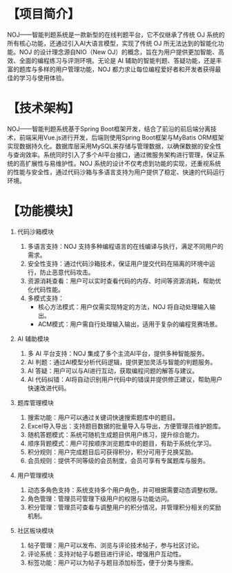 # 【项目简介】
NOJ——智能判题系统是一款新型的在线判题平台，它不仅继承了传统 OJ 系统的所有核心功能，还通过引入AI大语言模型，实现了传统 OJ 所无法达到的智能化功能。NOJ 的设计理念源自NIO（New OJ）的概念，旨在为用户提供更加智能、高效、全面的编程练习与评测环境。无论是 AI 辅助的智能判题、答疑功能，还是丰富的题库与多样的用户管理功能，NOJ 都力求让每位编程爱好者和开发者获得最佳的学习与使用体验。

# 【技术架构】
NOJ——智能判题系统基于Spring Boot框架开发，结合了前沿的前后端分离技术，前端采用Vue.js进行开发，后端则使用Spring Boot框架与MyBatis ORM框架实现数据持久化。数据库层采用MySQL来存储与管理数据，以确保数据的安全性与查询效率。系统同时引入了多个AI平台接口，通过微服务架构进行管理，保证系统的高扩展性与易维护性。NOJ 系统的设计不仅考虑到功能的实现，还重视系统的性能与安全性，通过代码沙箱与多语言支持为用户提供了稳定、快速的代码运行环境。

# 【功能模块】

1. 代码沙箱模块 
   1. 多语言支持：NOJ 支持多种编程语言的在线编译与执行，满足不同用户的需求。
   2. 安全性支持：通过代码沙箱技术，保证用户提交代码在隔离的环境中运行，防止恶意代码攻击。
   3. 资源消耗查看：用户可以实时查看代码的内存、时间等资源消耗，帮助优化代码性能。
   4. 多模式支持：
      - 核心方法模式：用户仅需实现特定的方法，NOJ 将自动处理输入输出。
      - ACM模式：用户需自行处理输入输出，适用于复杂的编程竞赛场景。

2. AI 辅助模块
   1. 多 AI 平台支持：NOJ 集成了多个主流AI平台，提供多种智能服务。
   2. AI 判题：通过AI模型分析代码逻辑，提供更加灵活与智能的判题服务。
   3. AI 答疑：用户可以与AI进行互动，获取编程问题的解答与建议。
   4. AI 代码纠错：AI将自动识别用户代码中的错误并提供修正建议，帮助用户快速改进代码。

3. 题库管理模块
   1. 搜索功能：用户可以通过关键词快速搜索题库中的题目。
   2. Excel导入导出：支持题目数据的批量导入与导出，方便管理员维护题库。
   3. 随机答题模式：系统可随机生成题目供用户练习，提升综合能力。
   4. 顺序背题模式：用户可按顺序浏览题库中的题目，有助于系统化学习。
   5. 积分规则：用户完成题目后可获得积分，积分可用于兑换奖励。
   6. 会员规则：提供不同等级的会员制度，会员可享有专属题库与服务。

4. 用户管理模块
   1. 动态多角色支持：系统支持多个用户角色，并可根据需要动态调整权限。
   2. 角色管理：管理员可管理下级用户的权限与功能访问。
   3. 积分管理：管理员可查看与调整用户的积分情况，并管理积分相关的奖励机制。

5. 社区板块模块
   1. 帖子管理：用户可以发布、浏览与评论技术帖子，参与社区讨论。
   2. 评论系统：支持对帖子与题目进行评论，增强用户互动性。
   3. 标签功能：用户可以为帖子与题目添加标签，便于分类与搜索。

